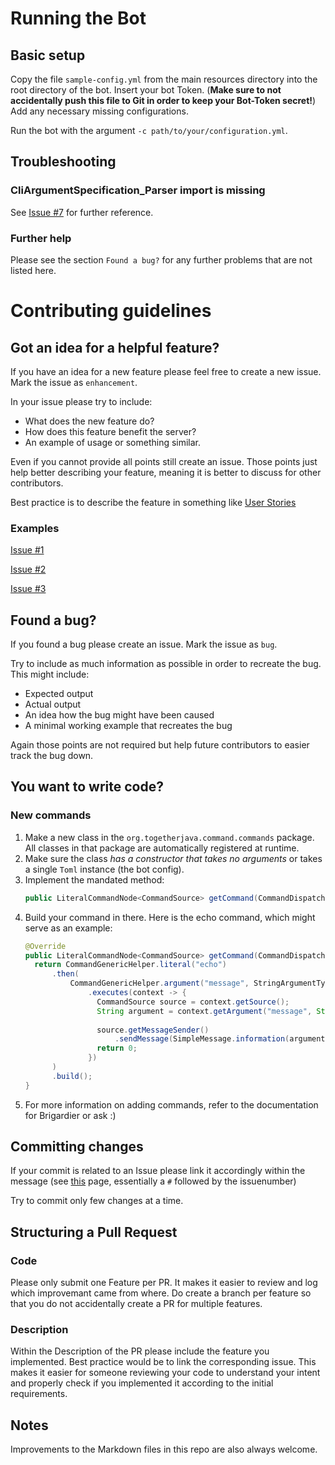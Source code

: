 # Running the Bot
## Basic setup
Copy the file `sample-config.yml` from the main resources directory into the root directory of the bot.
Insert your bot Token. (**Make sure to not accidentally push this file to Git in order to keep your Bot-Token secret!**)
Add any necessary missing configurations.

Run the bot with the argument `-c path/to/your/configuration.yml`.

## Troubleshooting
### CliArgumentSpecification_Parser import is missing
See [Issue #7](https://github.com/Together-Java/TjBot/issues/7) for further reference.

### Further help
Please see the section `Found a bug?` for any further problems that are not listed here.

# Contributing guidelines
## Got an idea for a helpful feature?
If you have an idea for a new feature please feel free to create a new issue.
Mark the issue as `enhancement`.

In your issue please try to include:
 - What does the new feature do?
 - How does this feature benefit the server?
 - An example of usage or something similar.
 
Even if you cannot provide all points still create an issue.
Those points just help better describing your feature, meaning it is better to discuss for other contributors.

Best practice is to describe the feature in something like [User Stories](https://en.wikipedia.org/wiki/User_story)

### Examples
[Issue #1](https://github.com/Together-Java/TjBot/issues/1)

[Issue #2](https://github.com/Together-Java/TjBot/issues/2)

[Issue #3](https://github.com/Together-Java/TjBot/issues/3)


## Found a bug?
If you found a bug please create an issue.
Mark the issue as `bug`.

Try to include as much information as possible in order to recreate the bug.
This might include:

 - Expected output
 - Actual output
 - An idea how the bug might have been caused
 - A minimal working example that recreates the bug

Again those points are not required but help future contributors to easier track the bug down.

## You want to write code?

### New commands 
1. Make a new class in the `org.togetherjava.command.commands` package.
  All classes in that package are automatically registered at runtime.
2. Make sure the class *has a constructor that takes no arguments* or takes a single `Toml` instance (the bot config).
3. Implement the mandated method:
   ```java
   public LiteralCommandNode<CommandSource> getCommand(CommandDispatcher<CommandSource> dispatcher) {
   ```
4. Build your command in there. Here is the echo command, which might serve as an example:
   ```java
   @Override
   public LiteralCommandNode<CommandSource> getCommand(CommandDispatcher<CommandSource> dispatcher) {
     return CommandGenericHelper.literal("echo")
         .then(
             CommandGenericHelper.argument("message", StringArgumentType.greedyString())
                 .executes(context -> {
                   CommandSource source = context.getSource();
                   String argument = context.getArgument("message", String.class);
 
                   source.getMessageSender()
                       .sendMessage(SimpleMessage.information(argument), source.getChannel());
                   return 0;
                 })
         )
         .build();
   }
   ```
5. For more information on adding commands, refer to the documentation for Brigardier or ask :)

## Committing changes
If your commit is related to an Issue please link it accordingly within the message (see [this](https://help.github.com/en/github/writing-on-github/autolinked-references-and-urls) page, essentially a `#` followed by the issuenumber)

Try to commit only few changes at a time.


## Structuring a Pull Request

### Code
Please only submit one Feature per PR. 
It makes it easier to review and log which improvemant came from where.
Do create a branch per feature so that you do not accidentally create a PR for multiple features.

### Description
Within the Description of the PR please include the feature you implemented.
Best practice would be to link the corresponding issue.
This makes it easier for someone reviewing your code to understand your intent and properly check if you implemented it according to the initial requirements.

## Notes
Improvements to the Markdown files in this repo are also always welcome.
